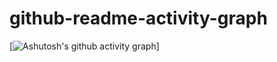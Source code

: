 # github-readme-activity-graph

 [![Ashutosh's github activity graph](https://activity-graph.herokuapp.com/graph?username=LucasHenriqueSL&theme=tokyo-night	)]

